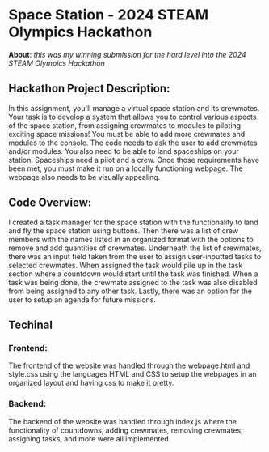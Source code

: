 # **Space Station - 2024 STEAM Olympics Hackathon**
**About**: *this was my winning submission for the hard level into the 2024 STEAM Olympics Hackathon*

## Hackathon Project Description:

In this assignment, you'll manage a virtual space station and its crewmates. Your task is to develop a system that allows you to control various aspects of the space station, from assigning crewmates to modules to piloting exciting space missions! 
You must be able to add more crewmates and modules to the console. The code needs to ask the user to add crewmates and/or modules. You also need to be able to land spaceships on your station. Spaceships need a pilot and a crew.
Once those requirements have been met, you must make it run on a locally functioning webpage. The webpage also needs to be visually appealing. 

## Code Overview:

I created a task manager for the space station with the functionality to land and fly the space station using buttons. Then there was a list of crew members with the names listed in an organized format with the options to remove and add quantities of crewmates. Underneath the list of crewmates, there was an input field taken from the user to assign user-inputted tasks to selected crewmates. When assigned the task would pile up in the task section where a countdown would start until the task was finished. When a task was being done, the crewmate assigned to the task was also disabled from being assigned to any other task. Lastly, there was an option for the user to setup an agenda for future missions.

## Techinal

### Frontend:

The frontend of the website was handled through the webpage.html and style.css using the languages HTML and CSS to setup the webpages in an organized layout and having css to make it pretty.

### Backend:

The backend of the website was handled through index.js where the functionality of countdowns, adding crewmates, removing crewmates, assigning tasks, and more were all implemented.



